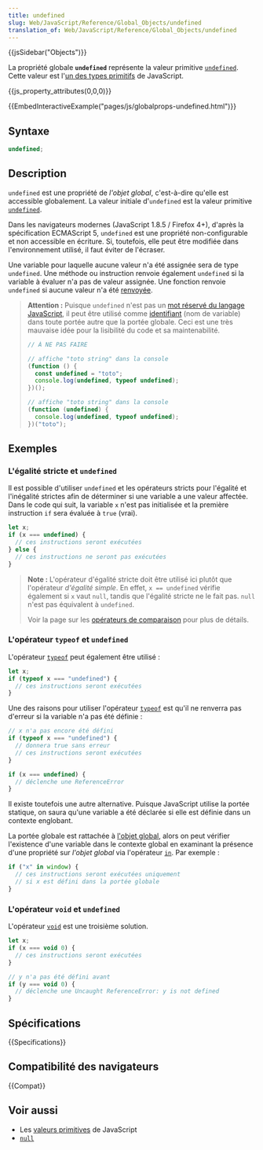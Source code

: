 ```yaml
---
title: undefined
slug: Web/JavaScript/Reference/Global_Objects/undefined
translation_of: Web/JavaScript/Reference/Global_Objects/undefined
---
```


{{jsSidebar("Objects")}}

La propriété globale **`undefined`** représente la valeur primitive [`undefined`](/fr/docs/Glossary/undefined). Cette valeur est l'[un des types primitifs](/fr/docs/Web/JavaScript/Data_structures#le_type_indéfini) de JavaScript.

{{js_property_attributes(0,0,0)}}

{{EmbedInteractiveExample("pages/js/globalprops-undefined.html")}}

## Syntaxe

```js
undefined;
```

## Description

`undefined` est une propriété de _l'objet global_, c'est-à-dire qu'elle est accessible globalement. La valeur initiale d'`undefined` est la valeur primitive [`undefined`](/fr/docs/Glossary/undefined).

Dans les navigateurs modernes (JavaScript 1.8.5 / Firefox 4+), d'après la spécification ECMAScript 5, `undefined` est une propriété non-configurable et non accessible en écriture. Si, toutefois, elle peut être modifiée dans l'environnement utilisé, il faut éviter de l'écraser.

Une variable pour laquelle aucune valeur n'a été assignée sera de type `undefined`. Une méthode ou instruction renvoie également `undefined` si la variable à évaluer n'a pas de valeur assignée. Une fonction renvoie `undefined` si aucune valeur n'a été [renvoyée](/fr/docs/Web/JavaScript/Reference/Statements/return).

> **Attention :** Puisque `undefined` n'est pas un [mot réservé du langage JavaScript](/fr/docs/Web/JavaScript/Reference/Lexical_grammar#mots-clés), il peut être utilisé comme [identifiant](/fr/docs/Glossary/Identifier) (nom de variable) dans toute portée autre que la portée globale. Ceci est une très mauvaise idée pour la lisibilité du code et sa maintenabilité.
>
> ```js example-bad
> // À NE PAS FAIRE
>
> // affiche "toto string" dans la console
> (function () {
>   const undefined = "toto";
>   console.log(undefined, typeof undefined);
> })();
>
> // affiche "toto string" dans la console
> (function (undefined) {
>   console.log(undefined, typeof undefined);
> })("toto");
> ```

## Exemples

### L'égalité stricte et `undefined`

Il est possible d'utiliser `undefined` et les opérateurs stricts pour l'égalité et l'inégalité strictes afin de déterminer si une variable a une valeur affectée. Dans le code qui suit, la variable `x` n'est pas initialisée et la première instruction `if` sera évaluée à `true` (vrai).

```js
let x;
if (x === undefined) {
  // ces instructions seront exécutées
} else {
  // ces instructions ne seront pas exécutées
}
```

> **Note :** L'opérateur d'égalité stricte doit être utilisé ici plutôt que l'opérateur _d'égalité simple_. En effet, `x == undefined` vérifie également si `x` vaut `null`, tandis que l'égalité stricte ne le fait pas. `null` n'est pas équivalent à `undefined`.
>
> Voir la page sur les [opérateurs de comparaison](/fr/docs/Web/JavaScript/Reference/Operators) pour plus de détails.

### L'opérateur `typeof` et `undefined`

L'opérateur [`typeof`](/fr/docs/Web/JavaScript/Reference/Operators/typeof) peut également être utilisé&nbsp;:

```js
let x;
if (typeof x === "undefined") {
  // ces instructions seront exécutées
}
```

Une des raisons pour utiliser l'opérateur [`typeof`](/fr/docs/Web/JavaScript/Reference/Operators/typeof) est qu'il ne renverra pas d'erreur si la variable n'a pas été définie&nbsp;:

```js
// x n'a pas encore été défini
if (typeof x === "undefined") {
  // donnera true sans erreur
  // ces instructions seront exécutées
}

if (x === undefined) {
  // déclenche une ReferenceError
}
```

Il existe toutefois une autre alternative. Puisque JavaScript utilise la portée statique, on saura qu'une variable a été déclarée si elle est définie dans un contexte englobant.

La portée globale est rattachée à [l'objet global](/fr/docs/Web/JavaScript/Reference/Global_Objects/globalThis), alors on peut vérifier l'existence d'une variable dans le contexte global en examinant la présence d'une propriété sur _l'objet global_ via l'opérateur [`in`](/fr/docs/Web/JavaScript/Reference/Operators/in). Par exemple&nbsp;:

```js
if ("x" in window) {
  // ces instructions seront exécutées uniquement
  // si x est défini dans la portée globale
}
```

### L'opérateur `void` et `undefined`

L'opérateur [`void`](/fr/docs/Web/JavaScript/Reference/Operators/void) est une troisième solution.

```js
let x;
if (x === void 0) {
  // ces instructions seront exécutées
}

// y n'a pas été défini avant
if (y === void 0) {
  // déclenche une Uncaught ReferenceError: y is not defined
}
```

## Spécifications

{{Specifications}}

## Compatibilité des navigateurs

{{Compat}}

## Voir aussi

- Les [valeurs primitives](/fr/docs/Glossary/Primitive) de JavaScript
- [`null`](/fr/docs/Web/JavaScript/Reference/Global_Objects/null)
